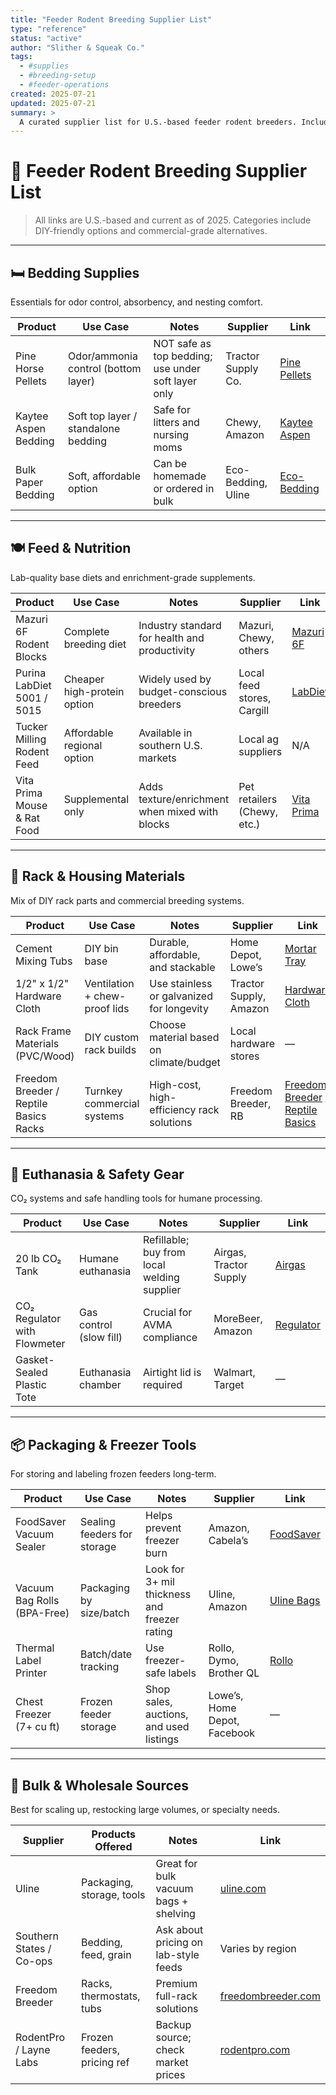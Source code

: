 ```yaml
---
title: "Feeder Rodent Breeding Supplier List"
type: "reference"
status: "active"
author: "Slither & Squeak Co."
tags:
  - #supplies
  - #breeding-setup
  - #feeder-operations
created: 2025-07-21
updated: 2025-07-21
summary: >
  A curated supplier list for U.S.-based feeder rodent breeders. Includes bedding, feed, racks, DIY materials, euthanasia supplies, packaging tools, and bulk sources, with options for all scales and budgets.
---
```


# 🛒 Feeder Rodent Breeding Supplier List

> All links are U.S.-based and current as of 2025. Categories include DIY-friendly options and commercial-grade alternatives.

---

## 🛏️ Bedding Supplies  
Essentials for odor control, absorbency, and nesting comfort.

| Product              | Use Case                            | Notes                                              | Supplier           | Link                                                                                                     |
| -------------------- | ----------------------------------- | -------------------------------------------------- | ------------------ | -------------------------------------------------------------------------------------------------------- |
| Pine Horse Pellets   | Odor/ammonia control (bottom layer) | NOT safe as top bedding; use under soft layer only | Tractor Supply Co. | [Pine Pellets](https://www.tractorsupply.com/tsc/product/tractor-supply-pine-pellet-stall-bedding-40-lb) |
| Kaytee Aspen Bedding | Soft top layer / standalone bedding | Safe for litters and nursing moms                  | Chewy, Amazon      | [Kaytee Aspen](https://www.chewy.com/kaytee-aspen-small-animal-bedding/dp/104492)                        |
| Bulk Paper Bedding   | Soft, affordable option             | Can be homemade or ordered in bulk                 | Eco-Bedding, Uline | [Eco-Bedding](https://www.fibercorepackaging.com/eco-bedding/)                                           |

---

## 🍽️ Feed & Nutrition  
Lab-quality base diets and enrichment-grade supplements.

| Product                     | Use Case                    | Notes                                          | Supplier                    | Link                                                                            |
| --------------------------- | --------------------------- | ---------------------------------------------- | --------------------------- | ------------------------------------------------------------------------------- |
| Mazuri 6F Rodent Blocks     | Complete breeding diet      | Industry standard for health and productivity  | Mazuri, Chewy, others       | [Mazuri 6F](https://www.mazuri.com/products/rodent-breeder-6f-irradiated)       |
| Purina LabDiet 5001 / 5015  | Cheaper high-protein option | Widely used by budget-conscious breeders       | Local feed stores, Cargill  | [LabDiet](https://www.labdiet.com/)                                             |
| Tucker Milling Rodent Feed  | Affordable regional option  | Available in southern U.S. markets             | Local ag suppliers          | N/A                                                                             |
| Vita Prima Mouse & Rat Food | Supplemental only           | Adds texture/enrichment when mixed with blocks | Pet retailers (Chewy, etc.) | [Vita Prima](https://www.chewy.com/sunseed-vita-prima-rat-mouse-food/dp/131779) |

---

## 🧰 Rack & Housing Materials  
Mix of DIY rack parts and commercial breeding systems.

| Product                                | Use Case                      | Notes                                     | Supplier               | Link                                                                                                              |
| -------------------------------------- | ----------------------------- | ----------------------------------------- | ---------------------- | ----------------------------------------------------------------------------------------------------------------- |
| Cement Mixing Tubs                     | DIY bin base                  | Durable, affordable, and stackable        | Home Depot, Lowe’s     | [Mortar Tray](https://www.homedepot.com/p/Argee-3-1-2-Gal-Mixing-Tub-RG177/100030125)                             |
| 1/2" x 1/2" Hardware Cloth             | Ventilation + chew-proof lids | Use stainless or galvanized for longevity | Tractor Supply, Amazon | [Hardware Cloth](https://www.tractorsupply.com/tsc/product/easy-gardener-hardware-cloth-36-in-x-5-ft-1-2-in-mesh) |
| Rack Frame Materials (PVC/Wood)        | DIY custom rack builds        | Choose material based on climate/budget   | Local hardware stores  | —                                                                                                                 |
| Freedom Breeder / Reptile Basics Racks | Turnkey commercial systems    | High-cost, high-efficiency rack solutions | Freedom Breeder, RB    | [Freedom Breeder](https://www.freedombreeder.com/) / [Reptile Basics](https://www.reptilebasics.com/)             |

---

## 🧪 Euthanasia & Safety Gear  
CO₂ systems and safe handling tools for humane processing.

| Product                      | Use Case                | Notes                                       | Supplier               | Link                                                                 |
| ---------------------------- | ----------------------- | ------------------------------------------- | ---------------------- | -------------------------------------------------------------------- |
| 20 lb CO₂ Tank               | Humane euthanasia       | Refillable; buy from local welding supplier | Airgas, Tractor Supply | [Airgas](https://www.airgas.com/)                                    |
| CO₂ Regulator with Flowmeter | Gas control (slow fill) | Crucial for AVMA compliance                 | MoreBeer, Amazon       | [Regulator](https://www.morebeer.com/products/kegco2-regulator.html) |
| Gasket-Sealed Plastic Tote   | Euthanasia chamber      | Airtight lid is required                    | Walmart, Target        | —                                                                    |

---

## 📦 Packaging & Freezer Tools  
For storing and labeling frozen feeders long-term.

| Product                     | Use Case                    | Notes                                        | Supplier                     | Link                                                                                                   |
| --------------------------- | --------------------------- | -------------------------------------------- | ---------------------------- | ------------------------------------------------------------------------------------------------------ |
| FoodSaver Vacuum Sealer     | Sealing feeders for storage | Helps prevent freezer burn                   | Amazon, Cabela’s             | [FoodSaver](https://www.foodsaver.com/)                                                                |
| Vacuum Bag Rolls (BPA-Free) | Packaging by size/batch     | Look for 3+ mil thickness and freezer rating | Uline, Amazon                | [Uline Bags](https://www.uline.com/Product/Detail/S-19563/Vacuum-Sealer-Bags/8-x-12-3-Mil-Vacuum-Bags) |
| Thermal Label Printer       | Batch/date tracking         | Use freezer-safe labels                      | Rollo, Dymo, Brother QL      | [Rollo](https://www.rolloprinter.com/)                                                                 |
| Chest Freezer (7+ cu ft)    | Frozen feeder storage       | Shop sales, auctions, and used listings      | Lowe’s, Home Depot, Facebook | —                                                                                                      |

---

## 🏢 Bulk & Wholesale Sources  
Best for scaling up, restocking large volumes, or specialty needs.

| Supplier                 | Products Offered            | Notes                                 | Link                                                 |
| ------------------------ | --------------------------- | ------------------------------------- | ---------------------------------------------------- |
| Uline                    | Packaging, storage, tools   | Great for bulk vacuum bags + shelving | [uline.com](https://www.uline.com)                   |
| Southern States / Co-ops | Bedding, feed, grain        | Ask about pricing on lab-style feeds  | Varies by region                                     |
| Freedom Breeder          | Racks, thermostats, tubs    | Premium full-rack solutions           | [freedombreeder.com](https://www.freedombreeder.com) |
| RodentPro / Layne Labs   | Frozen feeders, pricing ref | Backup source; check market prices    | [rodentpro.com](https://www.rodentpro.com)           |

